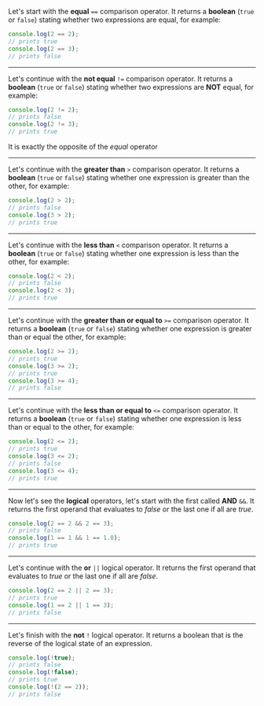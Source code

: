 Let's start with the **equal** `==` comparison operator.
It returns a **boolean** (`true` or `false`) stating whether two expressions are equal, for example:
```javascript
console.log(2 == 2); 
// prints true
console.log(2 == 3);
// prints false
```

---

Let's continue with the **not equal** `!=` comparison operator.
It returns a **boolean** (`true` or `false`) stating whether two expressions are **NOT** equal, for example:
```javascript
console.log(2 != 2);
// prints false
console.log(2 != 3); 
// prints true
```
It is exactly the opposite of the *equal* operator

---

Let's continue with the **greater than** `>` comparison operator.
It returns a **boolean** (`true` or `false`) stating whether one expression is greater than the other, for example:
```javascript
console.log(2 > 2);
// prints false
console.log(3 > 2);
// prints true
```

---

Let's continue with the **less than** `<` comparison operator.
It returns a **boolean** (`true` or `false`) stating whether one expression is less than the other, for example:
```javascript
console.log(2 < 2);
// prints false
console.log(2 < 3);
// prints true
```

---

Let's continue with the **greater than or equal to** `>=` comparison operator.
It returns a **boolean** (`true` or `false`) stating whether one expression is greater than or equal the other, for example:
```javascript
console.log(2 >= 2); 
// prints true
console.log(3 >= 2);
// prints true
console.log(3 >= 4);
// prints false
```

---

Let's continue with the **less than or equal to** `<=` comparison operator.
It returns a **boolean** (`true` or `false`) stating whether one expression is less than or equal to the other, for example:
```javascript
console.log(2 <= 2); 
// prints true
console.log(3 <= 2);
// prints false
console.log(3 <= 4);
// prints true
```

---

Now let's see the **logical** operators, let's start with the first called __AND__ `&&`.
It returns the first operand that evaluates to *false* or the last one if all are *true*.
```javascript
console.log(2 == 2 && 2 == 3);
// prints false
console.log(1 == 1 && 1 == 1.0);
// prints true
```

---

Let's continue with the **or** `||` logical operator.
It returns the first operand that evaluates to *true* or the last one if all are *false*.
```javascript
console.log(2 == 2 || 2 == 3);
// prints true
console.log(1 == 2 || 1 == 3);
// prints false
```

---

Let's finish with the **not** `!` logical operator.
It returns a boolean that is the reverse of the logical state of an expression.
```javascript
console.log(!true);
// prints false
console.log(!false);
// prints true
console.log(!(2 == 2));
// prints false
```
